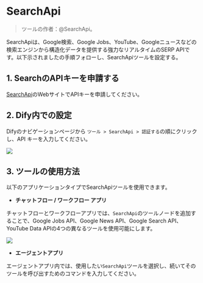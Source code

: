 # SearchApi

> ツールの作者：@SearchApi。

SearchApiは、Google検索、Google Jobs、YouTube、Googleニュースなどの検索エンジンから構造化データを提供する強力なリアルタイムのSERP APIです。以下示されましたの手順フォローし、SearchApiツールを設定する。

## 1. SearchのAPIキーを申請する

[SearchApi](https://www.searchapi.io/)のWebサイトでAPIキーを申請してください。

## 2. Dify内での設定

Difyのナビゲーションページから `ツール > SearchApi > 認証する`の順にクリックし、API キーを入力してください。

![](https://assets-docs.dify.ai//img/jp/tool-configuration/368c00090eac4865d152f0fde2073789.webp)

## 3. ツールの使用方法

以下のアプリケーションタイプでSearchApiツールを使用できます。

* **チャットフロー / ワークフロー アプリ**

チャットフローとワークフローアプリでは、`SearchApi`のツールノードを追加することで、Google Jobs API、Google News API、Google Search API、YouTube Data APIの4つの異なるツールを使用可能にします。

![](https://assets-docs.dify.ai//img/jp/tool-configuration/5c387872fdc5ab89d88d8b44a1bf6b31.webp)

* **エージェントアプリ**

エージェントアプリ内では、使用したい`SearchApi`ツールを選択し、続いてそのツールを呼び出すためのコマンドを入力してください。
